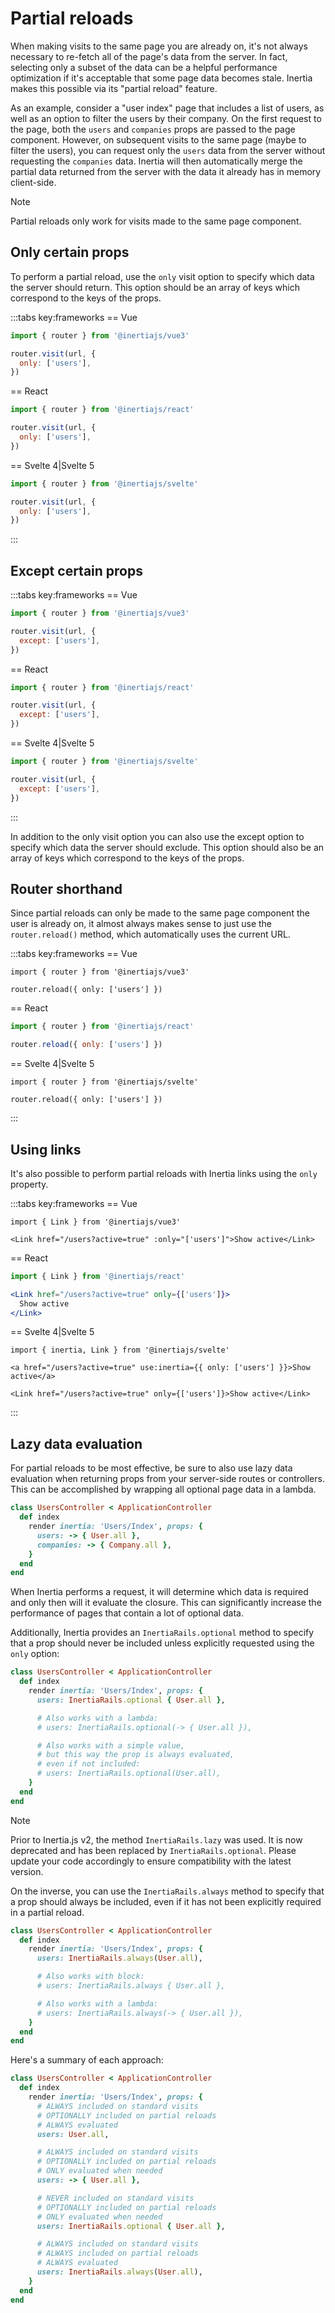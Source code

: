 # Partial reloads

When making visits to the same page you are already on, it's not always necessary to re-fetch all of the page's data from the server. In fact, selecting only a subset of the data can be a helpful performance optimization if it's acceptable that some page data becomes stale. Inertia makes this possible via its "partial reload" feature.

As an example, consider a "user index" page that includes a list of users, as well as an option to filter the users by their company. On the first request to the page, both the `users` and `companies` props are passed to the page component. However, on subsequent visits to the same page (maybe to filter the users), you can request only the `users` data from the server without requesting the `companies` data. Inertia will then automatically merge the partial data returned from the server with the data it already has in memory client-side.

> [!NOTE]
> Partial reloads only work for visits made to the same page component.

## Only certain props

To perform a partial reload, use the `only` visit option to specify which data the server should return. This option should be an array of keys which correspond to the keys of the props.

:::tabs key:frameworks
== Vue

```js
import { router } from '@inertiajs/vue3'

router.visit(url, {
  only: ['users'],
})
```

== React

```jsx
import { router } from '@inertiajs/react'

router.visit(url, {
  only: ['users'],
})
```

== Svelte 4|Svelte 5

```js
import { router } from '@inertiajs/svelte'

router.visit(url, {
  only: ['users'],
})
```

:::

## Except certain props

:::tabs key:frameworks
== Vue

```js
import { router } from '@inertiajs/vue3'

router.visit(url, {
  except: ['users'],
})
```

== React

```jsx
import { router } from '@inertiajs/react'

router.visit(url, {
  except: ['users'],
})
```

== Svelte 4|Svelte 5

```js
import { router } from '@inertiajs/svelte'

router.visit(url, {
  except: ['users'],
})
```

:::

In addition to the only visit option you can also use the except option to specify which data the server should exclude. This option should also be an array of keys which correspond to the keys of the props.

## Router shorthand

Since partial reloads can only be made to the same page component the user is already on, it almost always makes sense to just use the `router.reload()` method, which automatically uses the current URL.

:::tabs key:frameworks
== Vue

```vue
import { router } from '@inertiajs/vue3'

router.reload({ only: ['users'] })
```

== React

```jsx
import { router } from '@inertiajs/react'

router.reload({ only: ['users'] })
```

== Svelte 4|Svelte 5

```svelte
import { router } from '@inertiajs/svelte'

router.reload({ only: ['users'] })
```

:::

## Using links

It's also possible to perform partial reloads with Inertia links using the `only` property.

:::tabs key:frameworks
== Vue

```vue
import { Link } from '@inertiajs/vue3'

<Link href="/users?active=true" :only="['users']">Show active</Link>
```

== React

```jsx
import { Link } from '@inertiajs/react'

<Link href="/users?active=true" only={['users']}>
  Show active
</Link>
```

== Svelte 4|Svelte 5

```svelte
import { inertia, Link } from '@inertiajs/svelte'

<a href="/users?active=true" use:inertia={{ only: ['users'] }}>Show active</a>

<Link href="/users?active=true" only={['users']}>Show active</Link>
```

:::

## Lazy data evaluation

For partial reloads to be most effective, be sure to also use lazy data evaluation when returning props from your server-side routes or controllers. This can be accomplished by wrapping all optional page data in a lambda.

```ruby
class UsersController < ApplicationController
  def index
    render inertia: 'Users/Index', props: {
      users: -> { User.all },
      companies: -> { Company.all },
    }
  end
end
```

When Inertia performs a request, it will determine which data is required and only then will it evaluate the closure. This can significantly increase the performance of pages that contain a lot of optional data.

Additionally, Inertia provides an `InertiaRails.optional` method to specify that a prop should never be included unless explicitly requested using the `only` option:

```ruby
class UsersController < ApplicationController
  def index
    render inertia: 'Users/Index', props: {
      users: InertiaRails.optional { User.all },

      # Also works with a lambda:
      # users: InertiaRails.optional(-> { User.all }),

      # Also works with a simple value,
      # but this way the prop is always evaluated,
      # even if not included:
      # users: InertiaRails.optional(User.all),
    }
  end
end
```

> [!NOTE]
> Prior to Inertia.js v2, the method `InertiaRails.lazy` was used. It is now deprecated and has been replaced by `InertiaRails.optional`. Please update your code accordingly to ensure compatibility with the latest version.

On the inverse, you can use the `InertiaRails.always` method to specify that a prop should always be included, even if it has not been explicitly required in a partial reload.

```ruby
class UsersController < ApplicationController
  def index
    render inertia: 'Users/Index', props: {
      users: InertiaRails.always(User.all),

      # Also works with block:
      # users: InertiaRails.always { User.all },

      # Also works with a lambda:
      # users: InertiaRails.always(-> { User.all }),
    }
  end
end
```

Here's a summary of each approach:

```ruby
class UsersController < ApplicationController
  def index
    render inertia: 'Users/Index', props: {
      # ALWAYS included on standard visits
      # OPTIONALLY included on partial reloads
      # ALWAYS evaluated
      users: User.all,

      # ALWAYS included on standard visits
      # OPTIONALLY included on partial reloads
      # ONLY evaluated when needed
      users: -> { User.all },

      # NEVER included on standard visits
      # OPTIONALLY included on partial reloads
      # ONLY evaluated when needed
      users: InertiaRails.optional { User.all },

      # ALWAYS included on standard visits
      # ALWAYS included on partial reloads
      # ALWAYS evaluated
      users: InertiaRails.always(User.all),
    }
  end
end
```
